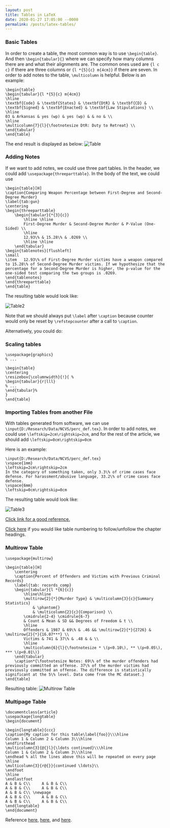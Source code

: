 ```yaml
---
layout: post
title: Tables in LaTeX
date: 2020-01-27 17:05:00 --0000
permalink: /posts/latex-tables/
---
```


### Basic Tables
In order to create a table, the most common way is to use ```\begin{table}```. And then ```\begin{tabular}{}``` where we can specify how many columns there are and what their alignments are. The common ones used are ```{l c c}``` if there are three columns or ```{l *{5}{c} m{4cm}}``` if there are seven. In order to add notes to the table, ```\multicolumn``` is helpful. Below is an example:
```
\begin{table}
\begin{tabular}{l *{5}{c} m{4cm}}
\hline
\textbf{Code} & \textbf{States} & \textbf{DtR} & \textbf{CD} & \textbf{Signed} & \textbf{Enacted} & \textbf{Law Stipulations} \\
\hline
03 & Arkansas & yes (wp) & yes (wp) & & no & \\
\hline
\multicolumn{7}{l}{\footnotesize DtR: Duty to Retreat} \\
\end{tabular}
\end{table}
```
The end result is displayed as below:
![Table](/images/table.jpg "Table")

### Adding Notes
If we want to add notes, we could use three part tables. In the header, we could add ```\usepackage{threeparttable}```. In the body of the text, we could use
```
\begin{table}[H]
\caption{Comparing Weapon Percentage between First-Degree and Second-Degree Murder}
\label{tab:gun}
\centering
\begin{threeparttable}
	\begin{tabular}{*{3}{c}}
		\hline \hline
		First-Degree Murder & Second-Degree Murder & P-Value (One-Sided) \\
		\hline
		12.93\% & 15.28\% & .0269 \\
		\hline \hline
	\end{tabular}
\begin{tablenotes}[flushleft]
\small
\item	12.93\% of First-Degree Murder victims have a weapon compared to 15.28\% of Second-Degree Murder victims. If we hypothesize that the percentage for a Second-Degree Murder is higher, the p-value for the one-sided test comparing the two groups is .0269.
\end{tablenotes}
\end{threeparttable}
\end{table}
```

The resulting table would look like:

![Table2](/images/table2.jpg "Table 2")

Note that we should always put `\label` after `\caption` because counter would only be reset by `\refstepcounter` after a call to `\caption`.

Alternatively, you could do:



### Scaling tables
```
\usepackage{graphics}
% ...

\begin{table}
\centering
\resizebox{\columnwidth}{!}{ %
\begin{tabular}{r|lll}
% ...
\end{tabular}%
}
\end{table}
```

### Importing Tables from another File
With tables generated from software, we can use ```\input{D:/Research/Data/NCVS/perc_def.tex}```. In order to add notes, we could use
```\leftskip=2cm\rightskip=2cm```, and for the rest of the article, we should add ```\leftskip=0cm\rightskip=0cm```

Here is an example:
```
\input{D:/Research/Data/NCVS/perc_def.tex}
\vspace{1mm}
\leftskip=2cm\rightskip=2cm
In the category of something taken, only 3.3\% of crime cases face defense. For harassment/abusive language, 33.2\% of crime cases face defense.
\vspace{6mm}
\leftskip=0cm\rightskip=0cm
```

The resulting table would look like:

![Table3](/images/table3.jpg "Table 3")

[Click link for a good reference.](https://www.overleaf.com/learn/latex/Tables)

[Click here](https://tex.stackexchange.com/questions/28333/continuous-v-per-chapter-section-numbering-of-figures-tables-and-other-docume) if you would like table numbering to follow/unfollow the chapter headings.

### Multirow Table
```
\usepackage{multirow}

\begin{table}[H]
	\centering
	\caption{Percent of Offenders and Victims with Previous Criminal Records}
	\label{tab: records_comp}
	\begin{tabular}{l *{6}{c}}
		\hline\hline
		\multirow{2}{*}{Murder Type} & \multicolumn{3}{c}{Summary Statistics} 
		    & \phantom{} 
		    & \multicolumn{2}{c}{Comparison} \\ 
		\cmidrule{2-4} \cmidrule{6-7}
		& Count & Mean & SD && Degrees of Freedom & t \\
		\hline
		Offenders & 1987 & 69\% & .46 && \multirow{2}{*}{2726} & \multirow{2}{*}{16.07***} \\
		Victims & 741 & 37\% & .48 & & \\
		\hline
		\multicolumn{6}{l}{\footnotesize * \(p<0.10\), ** \(p<0.05\), *** \(p<0.01\)}
	\end{tabular}
	\caption*{\footnotesize Notes: 69\% of the murder offenders had previously committed an offense. 37\% of the murder victims had previously committed an offense. The difference is statistically significant at the 5\% level. Data come from the MC dataset.}
\end{table}
```

Resulting table:
![Multirow Table](/images/multirow_table.jpg "Multirow Table")

### Multipage Table
```
\documentclass{article}
\usepackage{longtable}
\begin{document}      

\begin{longtable}{ccc}
\caption{My caption for this table\label{foo}}\\\hline
Column 1 & Column 2 & Column 3\\\hline
\endfirsthead
\multicolumn{3}{@{}l}{\ldots continued}\\\hline
Column 1 & Column 2 & Column 3\\\hline
\endhead % all the lines above this will be repeated on every page
\hline
\multicolumn{3}{r@{}}{continued \ldots}\\
\endfoot
\hline
\endlastfoot
A & B & C\\     A & B & C\\
A & B & C\\     A & B & C\\
A & B & C\\ \newpage
A & B & C\\     A & B & C\\
A & B & C\\     A & B & C\\
\end{longtable}
\end{document}
```

Reference [here](https://tex.stackexchange.com/questions/26462/make-a-table-span-multiple-pages), [here](https://tex.stackexchange.com/questions/11380/how-to-repeat-top-rows-column-headings-on-every-page), and [here](https://tex.stackexchange.com/questions/219138/how-to-have-a-caption-on-top-of-longtable/219145).